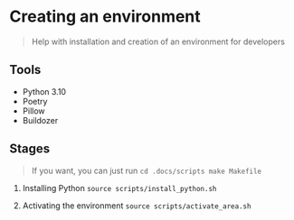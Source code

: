 # Creating an environment
> Help with installation and creation of an environment for developers


## Tools
- Python 3.10
- Poetry
- Pillow
- Buildozer


## Stages
> If you want, you can just run
`
cd .docs/scripts
make Makefile
`

1. Installing Python
`source scripts/install_python.sh`

2. Activating the environment
`source scripts/activate_area.sh`
